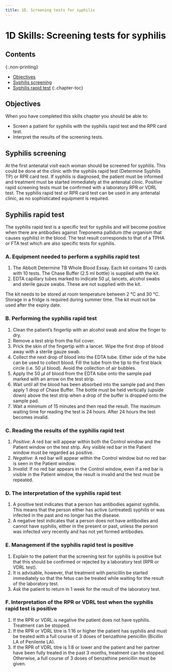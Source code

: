 ```yaml
---
title: 1D. Screening tests for syphilis
---
```


# **1D** Skills: Screening tests for syphilis

## Contents
{:.non-printing}

*   [Objectives](#objectives)
*   [Syphilis screening](#syphilis-screening)
*   [Syphilis rapid test](#syphilis-rapid-test)
{:.chapter-toc}

## Objectives

When you have completed this skills chapter you should be able to:

*   Screen a patient for syphilis with the syphilis rapid test and the RPR card test.
*   Interpret the results of the screening tests.

## Syphilis screening

At the first antenatal visit each woman should be screened for syphilis. This could be done at the clinic with the syphilis rapid test (Determine Syphilis TP) or RPR card test. If syphilis is diagnosed, the patient must be informed and treatment must be started immediately at the antenatal clinic. Positive rapid screening tests must be confirmed with a laboratory RPR or VDRL test. The syphilis rapid test or RPR card test can be used in any antenatal clinic, as no sophisticated equipment is required.

## Syphilis rapid test

The syphilis rapid test is a specific test for syphilis and will become positive when there are antibodies against Treponema pallidum (the organism that causes syphilis) in the blood. The test result corresponds to that of a TPHA or FTA test which are also specific tests for syphilis.

### A. Equipment needed to perform a syphilis rapid test

1.  The Abbott Determine TB Whole Blood Essay. Each kit contains 10 cards with 10 tests. The Chase Buffer (2.5 ml bottle) is supplied with the kit.
2.  EDTA capillary tubes marked to indicate 50 μl, lancets, alcohol swabs and sterile gauze swabs. These are not supplied with the kit.

The kit needs to be stored at room temperature between 2 °C and 30 °C. Storage in a fridge is required during summer time. The kit must not be used after the expiry date.

### B. Performing the syphilis rapid test

1.  Clean the patient’s fingertip with an alcohol swab and allow the finger to dry.
2.  Remove a test strip from the foil cover.
3.  Prick the skin of the fingertip with a lancet. Wipe the first drop of blood away with a sterile gauze swab.
4.  Collect the next drop of blood into the EDTA tube. Either side of the tube can be used to collect blood. Fill the tube from the tip to the first black circle (i.e. 50 μl blood). Avoid the collection of air bubbles.
5.  Apply the 50 μl of blood from the EDTA tube onto the sample pad marked with an arrow on the test strip.
6.  Wait until all the blood has been absorbed into the sample pad and then apply 1 drop of Chase Buffer. The bottle must be held vertically (upside down) above the test strip when a drop of the buffer is dropped onto the sample pad.
7.  Wait a minimum of 15 minutes and then read the result. The maximum waiting time for reading the test is 24 hours. After 24 hours the test becomes invalid.

### C. Reading the results of the syphilis rapid test

1.  *Positive*: A red bar will appear within both the Control window and the Patient window on the test strip. Any visible red bar in the Patient window must be regarded as positive.
2.  *Negative*: A red bar will appear within the Control window but no red bar is seen in the Patient window.
3.  *Invalid*: If no red bar appears in the Control window, even if a red bar is visible in the Patient window, the result is invalid and the test must be repeated.

### D. The interpretation of the syphilis rapid test

1.  A positive test indicates that a person has antibodies against syphilis. This means that the person either has active (untreated) syphilis or was infected in the past and no longer has the disease.
2.  A negative test indicates that a person does not have antibodies and cannot have syphilis, either in the present or past, unless the person was infected very recently and has not yet formed antibodies.

### E. Management if the syphilis rapid test is positive

1.  Explain to the patient that the screening test for syphilis is positive but that this should be confirmed or rejected by a laboratory test (RPR or VDRL test).
2.  It is advisable, however, that treatment with penicillin be started immediately so that the fetus can be treated while waiting for the result of the laboratory test.
3.  Ask the patient to return in 1 week for the result of the laboratory test.

### F. Interpretation of the RPR or VDRL test when the syphilis rapid test is positive

1.  If the RPR or VDRL is negative the patient does not have syphilis. Treatment can be stopped.
2.  If the RPR or VDRL titre is 1:16 or higher the patient has syphilis and must be treated with a full course of 3 doses of benzathine penicillin (Bicillin LA of Penilente LA).
3.  If the RPR of VDRL titre is 1:8 or lower and the patient and her partner have been fully treated in the past 3 months, treatment can be stopped. Otherwise, a full course of 3 doses of benzathine penicillin must be given.
